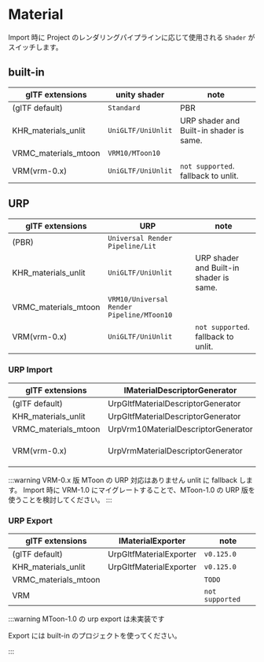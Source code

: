 # Material

Import 時に Project のレンダリングパイプラインに応じて使用される `Shader` がスイッチします。

## built-in

| glTF extensions      | unity shader       | note                                    |
| -------------------- | ------------------ | --------------------------------------- |
| (glTF default)       | `Standard`         | PBR                                     |
| KHR_materials_unlit  | `UniGLTF/UniUnlit` | URP shader and Built-in shader is same. |
| VRMC_materials_mtoon | `VRM10/MToon10`    |                                         |
| VRM(vrm-0.x)         | `UniGLTF/UniUnlit` | `not supported`. fallback to unlit.     |

## URP

| glTF extensions      | URP                                       | note                                    |
| -------------------- | ----------------------------------------- | --------------------------------------- |
| (PBR)                | `Universal Render Pipeline/Lit`           |                                         |
| KHR_materials_unlit  | `UniGLTF/UniUnlit`                        | URP shader and Built-in shader is same. |
| VRMC_materials_mtoon | `VRM10/Universal Render Pipeline/MToon10` |                                         |
| VRM(vrm-0.x)         | `UniGLTF/UniUnlit`                        | `not supported`. fallback to unlit.     |

### URP Import

| glTF extensions      | IMaterialDescriptorGenerator        | note                                                                |
| -------------------- | ----------------------------------- | ------------------------------------------------------------------- |
| (glTF default)       | UrpGltfMaterialDescriptorGenerator  |                                                                     |
| KHR_materials_unlit  | UrpGltfMaterialDescriptorGenerator  |                                                                     |
| VRMC_materials_mtoon | UrpVrm10MaterialDescriptorGenerator |                                                                     |
| VRM(vrm-0.x)         | UrpVrmMaterialDescriptorGenerator   | `not supported`. [#2375](https://github.com/vrm-c/UniVRM/pull/2375) |

:::warning VRM-0.x 版 MToon の URP 対応はありません
unlit に fallback します。
Import 時に VRM-1.0 にマイグレートすることで、MToon-1.0 の URP 版を使うことを検討してください。
:::

### URP Export

| glTF extensions      | IMaterialExporter       | note            |
| -------------------- | ----------------------- | --------------- |
| (glTF default)       | UrpGltfMaterialExporter | `v0.125.0`      |
| KHR_materials_unlit  | UrpGltfMaterialExporter | `v0.125.0`      |
| VRMC_materials_mtoon |                         | `TODO`          |
| VRM                  |                         | `not supported` |

:::warning MToon-1.0 の urp export は未実装です

Export には built-in のプロジェクトを使ってください。

:::

